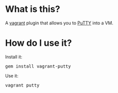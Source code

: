 # What is this?

A [vagrant](http://vagrantup.com) plugin that allows you to [PuTTY](http://www.chiark.greenend.org.uk/~sgtatham/putty/) into a VM.

# How do I use it?

Install it:
<pre>
gem install vagrant-putty
</pre>

Use it:
<pre>
vagrant putty
</pre>